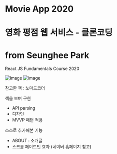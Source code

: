 # Movie App 2020
# 영화 평점 웹 서비스 - 클론코딩
# from Seunghee Park

React JS Fundamentals Course 2020

![image](https://user-images.githubusercontent.com/53897151/114271853-766e5180-9a4e-11eb-9179-ae2f0067ed3c.png)
![image](https://user-images.githubusercontent.com/53897151/114271865-82f2aa00-9a4e-11eb-913c-44d679bfe442.png)

참고한 책 : 노마드코더

책을 보며 구현
- API parsing
- 디자인
- MVVP 패턴 적용

스스로 추가해본 기능
- ABOUT : 소개글
- 스크롤 페이드인 효과 (네이버 홈페이지 참고)
